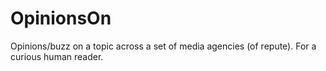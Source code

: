 # OpinionsOn
Opinions/buzz on a topic across a set of media agencies (of repute). For a curious human reader.
